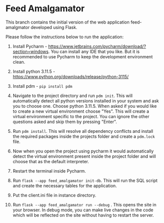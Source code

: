 # Feed Amalgamator

This branch contains the initial version of the web application feed-amalgmator developed using Flask.

Please follow the instructions below to run the application:

1. Install Pycharm - <https://www.jetbrains.com/pycharm/download/?section=windows>. You can install any IDE that you like. But it is recommended to use Pycharm to keep the development environment clean.

2. Install python 3.11.5 - https://www.python.org/downloads/release/python-3115/

3. Install pdm - `pip install pdm`

4. Navigate to the project directory and run `pdm init`. This will automatically detect all python versions installed in your system and ask you to choose one. Choose python 3.11.5. When asked if you would like to create a new virtual environment choose "Yes". This will create a virtual environment specific to the project. You can ignore the other questions asked and skip them by pressing "Enter".

5. Run `pdm install`. This will resolve all dependency conflicts and install the required packages inside the projects folder and create a `pdm.lock` file.

6. Now when you open the project using pycharm it would automatically detect the virtual environment present inside the project folder and will choose that as the default interpreter.

7. Restart the terminal inside Pycharm. 

8. Run `flask --app feed_amalgamator init-db`. This will run the SQL script and create the necessary tables for the application.

9. Put the client.ini file in instance directory.

10. Run `flask --app feed_amalgamator run --debug` . This opens the site in your browser. In debug mode, you can make live changes in the code which will be reflected on the site without having to restart the server.

